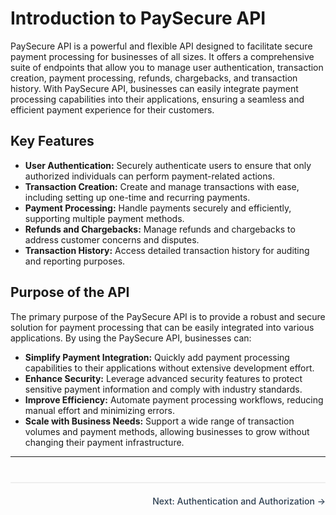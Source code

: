 # Introduction to PaySecure API

PaySecure API is a powerful and flexible API designed to facilitate secure payment processing for businesses of all sizes. It offers a comprehensive suite of endpoints that allow you to manage user authentication, transaction creation, payment processing, refunds, chargebacks, and transaction history. With PaySecure API, businesses can easily integrate payment processing capabilities into their applications, ensuring a seamless and efficient payment experience for their customers.

## Key Features
- **User Authentication:** Securely authenticate users to ensure that only authorized individuals can perform payment-related actions.
- **Transaction Creation:** Create and manage transactions with ease, including setting up one-time and recurring payments.
- **Payment Processing:** Handle payments securely and efficiently, supporting multiple payment methods.
- **Refunds and Chargebacks:** Manage refunds and chargebacks to address customer concerns and disputes.
- **Transaction History:** Access detailed transaction history for auditing and reporting purposes.

## Purpose of the API
The primary purpose of the PaySecure API is to provide a robust and secure solution for payment processing that can be easily integrated into various applications. By using the PaySecure API, businesses can:

- **Simplify Payment Integration:** Quickly add payment processing capabilities to their applications without extensive development effort.
- **Enhance Security:** Leverage advanced security features to protect sensitive payment information and comply with industry standards.
- **Improve Efficiency:** Automate payment processing workflows, reducing manual effort and minimizing errors.
- **Scale with Business Needs:** Support a wide range of transaction volumes and payment methods, allowing businesses to grow without changing their payment infrastructure.

---

<div style="display: flex; justify-content: space-between; margin-top: 40px; padding: 20px 0; border-top: 2px solid #eee;">
  <div></div>
  <a href="#/getting-started/authentication" style="text-decoration: none; color: #2c3e50; font-weight: 500;">Next: Authentication and Authorization →</a>
</div>
